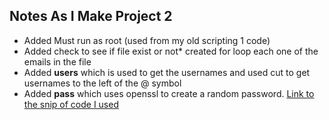 ## Notes As I Make Project 2

* Added Must run as root (used from my old scripting 1 code)
* Added check to see if file exist or not* created for loop each one of the emails in the file
* Added **users** which is used to get the usernames and used cut to get usernames to the left of the @ symbol
* Added **pass** which uses openssl to create a random password. [Link to the snip of code I used](https://www.howtogeek.com/howto/30184/10-ways-to-generate-a-random-password-from-the-command-line/)
